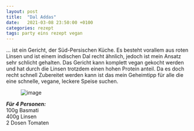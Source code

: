 ```yaml
---
layout: post
title:  "Dal Addas"
date:   2021-03-08 23:50:00 +0100
categories: rezept
tags: party eins rezept vegan
---
```


... ist ein Gericht, der Süd-Persischen Küche. 
Es besteht vorallem aus roten Linsen und ist einem indischen Dal recht ähnlich, jedoch ist mein Ansatz sehr schlicht gehalten.
Das Gericht kann komplett vegan gekocht werden und hat durch die Linsen trotzdem einen hohen Protein anteil.
Da es doch recht schnell Zubereitet werden kann ist das mein Geheimtipp für alle die eine schnelle, vegane, leckere Speise suchen.


<figure>
	<img src="{{ site.baseurl }}/assets/img/Gewuerze.jpg" alt="image">
</figure>


***Für 4 Personen:*** <br> 
100g Basmati <br> 
400g Linsen <br> 
2 Dosen Tomaten  

